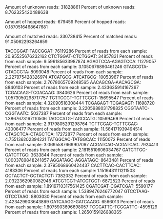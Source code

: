 Amount of unknown reads: 31828861
Percent of unknown reads: 8.762325420488638

Amount of hopped reads: 679459
Percent of hopped reads: 0.1870516468647681

Amount of matched reads: 330738415
Percent of matched reads: 91.05062293264659


TACCGGAT-TACCGGAT: 76119286	Percent of reads from each sample: 20.95525676232162
CTCTGGAT-CTCTGGAT: 34857831	Percent of reads from each sample: 9.596185633987874
AGAGTCCA-AGAGTCCA: 11279057	Percent of reads from each sample: 3.1050676890461246
GTAGCGTA-GTAGCGTA: 8093048	Percent of reads from each sample: 2.227975428326974
ATCATGCG-ATCATGCG: 10053967	Percent of reads from each sample: 2.7678065709248565
AACAGCGA-AACAGCGA: 8840103	Percent of reads from each sample: 2.433635914167267
TCGACAAG-TCGACAAG: 3840626	Percent of reads from each sample: 1.0573050298717757
TGTTCCGT-TGTTCCGT: 15695547	Percent of reads from each sample: 4.32090518308444
TCGAGAGT-TCGAGAGT: 11698720	Percent of reads from each sample: 3.2205988031798825
CGGTAATC-CGGTAATC: 5037387	Percent of reads from each sample: 1.3867673167110506
TAGCCATG-TAGCCATG: 10599469	Percent of reads from each sample: 2.9179805291298764
TCTTCGAC-TCTTCGAC: 42006477	Percent of reads from each sample: 11.564171939494514
CTAGCTCA-CTAGCTCA: 17272877	Percent of reads from each sample: 4.755136202394221
TATGGCAC-TATGGCAC: 11150072	Percent of reads from each sample: 3.0695587669907067
ACGATCAG-ACGATCAG: 7924413	Percent of reads from each sample: 2.1815510606034767
GATCTTGC-GATCTTGC: 3633844	Percent of reads from each sample: 1.0003789848241857
AGGATAGC-AGGATAGC: 8643481	Percent of reads from each sample: 2.3795068660424437
CACTTCAC-CACTTCAC: 4183306	Percent of reads from each sample: 1.1516431111211503
GCTACTCT-GCTACTCT: 7382032	Percent of reads from each sample: 2.0322362980082946
ATCGTGGT-ATCGTGGT: 6872523	Percent of reads from each sample: 1.8919710317561425
CGATCGAT-CGATCGAT: 5590177	Percent of reads from each sample: 1.5389476246772047
GTCCTAAG-GTCCTAAG: 8803030	Percent of reads from each sample: 2.423429903643869
GATCAAGG-GATCAAGG: 6566013	Percent of reads from each sample: 1.8075903696698057
TCGGATTC-TCGGATTC: 4595129	Percent of reads from each sample: 1.2650159126688365